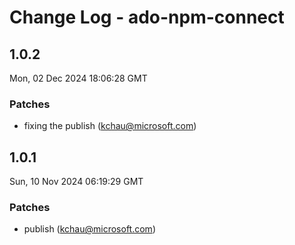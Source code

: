 # Change Log - ado-npm-connect

<!-- This log was last generated on Mon, 02 Dec 2024 18:06:28 GMT and should not be manually modified. -->

<!-- Start content -->

## 1.0.2

Mon, 02 Dec 2024 18:06:28 GMT

### Patches

- fixing the publish (kchau@microsoft.com)

## 1.0.1

Sun, 10 Nov 2024 06:19:29 GMT

### Patches

- publish (kchau@microsoft.com)

